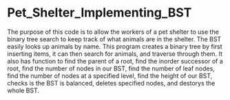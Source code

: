 # Pet_Shelter_Implementing_BST
The purpose of this code is to allow the workers of a pet shelter to use the
binary tree search to keep track of what animals are in the shelter. The BST
easily looks up animals by name. This program creates a binary tree by first inserting items,
it can then search for animals, and traverse through them.
It also has function to find the parent of a root, find the
inorder successor of a root, find the number of nodes in our BST, 
find the number of leaf nodes, find the number of nodes at a 
specified level, find the height of our BST, checks is the BST
is balanced, deletes specified nodes, and destorys the whole BST.
